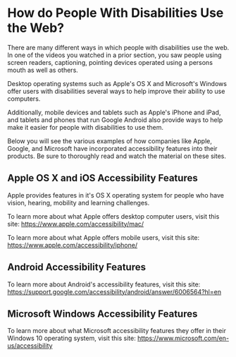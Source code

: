 # How do People With Disabilities Use the Web?

There are many different ways in which people with disabilities use the web. In one of the videos you watched in a prior section, you saw people using screen readers, captioning, pointing devices operated using a persons mouth as well as others.

Desktop operating systems such as Apple's OS X and Microsoft's Windows offer users with disabilities several ways to help improve their ability to use computers.

Additionally, mobile devices and tablets such as Apple's iPhone and iPad, and tablets and phones that run Google Android also provide ways to help make it easier for people with disabilities to use them.

Below you will see the various examples of how companies like Apple, Google, and Microsoft have incorporated accessibility features into their products. Be sure to thoroughly read and watch the material on these sites.

## Apple OS X and iOS Accessibility Features

Apple provides features in it's OS X operating system for people who have vision, hearing, mobility and learning challenges.

To learn more about what Apple offers desktop computer users, visit this site: https://www.apple.com/accessibility/mac/

To learn more about what Apple offers mobile users, visit this site: https://www.apple.com/accessibility/iphone/

## Android Accessibility Features

To learn more about Android's accessibility features, visit this site: https://support.google.com/accessibility/android/answer/6006564?hl=en

## Microsoft Windows Accessibility Features

To learn more about what Microsoft accessibility features they offer in their Windows 10 operating system, visit this site: https://www.microsoft.com/en-us/accessibility


